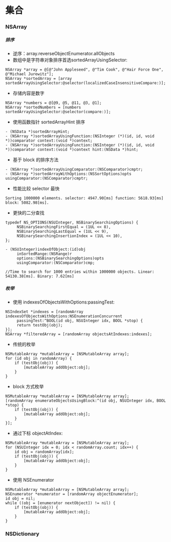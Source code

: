 # 集合

### NSArray

##### 排序

* 逆序：array.reverseObjectEnumerator.allObjects
* 数组中是字符串对象排序首选sortedArrayUsingSelector:

```
NSArray *array = @[@"John Appleseed", @"Tim Cook", @"Hair Force One", @"Michael Jurewitz"];
NSArray *sortedArray = [array sortedArrayUsingSelector:@selector(localizedCaseInsensitiveCompare:)];
```

* 存储内容是数字

```
NSArray *numbers = @[@9, @5, @11, @3, @1];
NSArray *sortedNumbers = [numbers sortedArrayUsingSelector:@selector(compare:)];
```

* 使用函数指针 sortedArrayHint 排序

```
- (NSData *)sortedArrayHint;
- (NSArray *)sortedArrayUsingFunction:(NSInteger (*)(id, id, void *))comparator context:(void *)context;
- (NSArray *)sortedArrayUsingFunction:(NSInteger (*)(id, id, void *))comparator context:(void *)context hint:(NSData *)hint;
```

* 基于 block 的排序方法

```
- (NSArray *)sortedArrayUsingComparator:(NSComparator)cmptr;
- (NSArray *)sortedArrayWithOptions:(NSSortOptions)opts usingComparator:(NSComparator)cmptr;
```

* 性能比较 selector 最快

```
Sorting 1000000 elements. selector: 4947.90[ms] function: 5618.93[ms] block: 5082.98[ms].
```

* 更快的二分查找

```
typedef NS_OPTIONS(NSUInteger, NSBinarySearchingOptions) {
     NSBinarySearchingFirstEqual = (1UL << 8),
     NSBinarySearchingLastEqual = (1UL << 9),
     NSBinarySearchingInsertionIndex = (1UL << 10),
};

- (NSUInteger)indexOfObject:(id)obj
     inSortedRange:(NSRange)r
     options:(NSBinarySearchingOptions)opts
     usingComparator:(NSComparator)cmp;

//Time to search for 1000 entries within 1000000 objects. Linear: 54130.38[ms]. Binary: 7.62[ms]
```

##### 枚举

* 使用 indexesOfObjectsWithOptions:passingTest:

```
NSIndexSet *indexes = [randomArray indexesOfObjectsWithOptions:NSEnumerationConcurrent
     passingTest:^BOOL(id obj, NSUInteger idx, BOOL *stop) {
     return testObj(obj);
}];
NSArray *filteredArray = [randomArray objectsAtIndexes:indexes];
```

* 传统的枚举

```
NSMutableArray *mutableArray = [NSMutableArray array];
for (id obj in randomArray) {
    if (testObj(obj)) {
        [mutableArray addObject:obj];
    }
}
```

* block 方式枚举

```
NSMutableArray *mutableArray = [NSMutableArray array];
[randomArray enumerateObjectsUsingBlock:^(id obj, NSUInteger idx, BOOL *stop) {
    if (testObj(obj)) {
        [mutableArray addObject:obj];
    }
}];
```

* 通过下标 objectAtIndex:

```
NSMutableArray *mutableArray = [NSMutableArray array];
for (NSUInteger idx = 0; idx < randomArray.count; idx++) {
    id obj = randomArray[idx];
    if (testObj(obj)) {
        [mutableArray addObject:obj];
    }
}
```

* 使用 NSEnumerator

```
NSMutableArray *mutableArray = [NSMutableArray array];
NSEnumerator *enumerator = [randomArray objectEnumerator];
id obj = nil;
while ((obj = [enumerator nextObject]) != nil) {
    if (testObj(obj)) {
        [mutableArray addObject:obj];
    }
}
```

### NSDictionary





